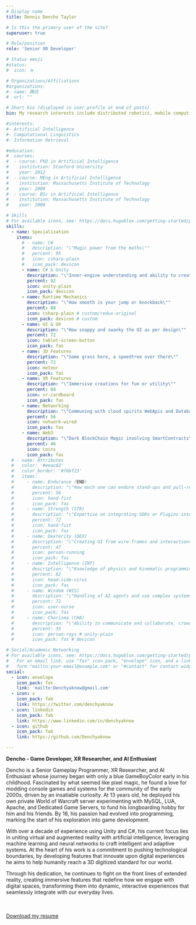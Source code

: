 ```yaml
---
# Display name
title: Dennis Dencho Taylor

# Is this the primary user of the site?
superuser: true

# Role/position
role: 'Senior XR Developer'

# Status emoji
#status:
#  icon: ☕️

# Organizations/Affiliations
#organizations:
#- name: 腾讯
#  url: ""

# Short bio (displayed in user profile at end of posts)
bio: My research interests include distributed robotics, mobile computing and programmable matter.

#interests:
#- Artificial Intelligence
#- Computational Linguistics
#- Information Retrieval

#education:
#  courses:
#  - course: PhD in Artificial Intelligence
#    institution: Stanford University
#    year: 2012
#  - course: MEng in Artificial Intelligence
#    institution: Massachusetts Institute of Technology
#    year: 2009
#  - course: BSc in Artificial Intelligence
#    institution: Massachusetts Institute of Technology
#    year: 2008

# Skills
# For available icons, see: https://docs.hugoblox.com/getting-started/page-builder/#icons
skills:
  - name: Specialization
    items:
      # - name: C#
      #   description: "\"Magic power from the maths\""
      #   percent: 95
      #   icon: csharp-plain
      #   icon_pack: devicon
      - name: C# & Unity
        description: "\"Inner-engine understanding and ability to create editor tools\""
        percent: 92
        icon: unity-plain
        icon_pack: devicon
      - name: Runtime Mechanics
        description: "\"How smooth is your jump or knockback\""
        percent: 88
        icon: csharp-plain # custom/redux-original
        icon_pack: devicon # custom
      - name: UI & UX
        description: "\"How snappy and swanky the UI as per design\""
        percent: 72
        icon: tablet-screen-button
        icon_pack: fas
      - name: 3D Features
        description: "\"Some grass here, a speedtree over there\""
        percent: 72
        icon: meteor
        icon_pack: fas
      - name: XR Features
        description: "\"Immersive creations for fun or utility\""
        percent: 84
        icon: vr-cardboard
        icon_pack: fas
      - name: Networking
        description: "\"Communing with cloud spirits WebApis and Databases using Handcrafted web requests\""
        percent: 56
        icon: network-wired
        icon_pack: fas
      - name: Web3
        description: "\"Dark BlockChain Magic involving SmartContracts\""
        percent: 46
        icon: coins
        icon_pack: fas
  # - name: Attributes
  #   color: '#eeac02'
  #   color_border: '#f0bf23'
  #   items:
  #     - name: Endurance (END)
  #       description: "\"How much one can endure stand-ups and pull-requests\""
  #       percent: 56
  #       icon: hand-fist
  #       icon_pack: fas
  #     - name: Strength (STR)
  #       description: "\"Expertise on integrating SDKs or Plugins into a source of magic\""
  #       percent: 72
  #       icon: hand-fist
  #       icon_pack: fas
  #     - name: Dexterity (DEX)
  #       description: "\"Creating UI from wire-frames and interactions from cross platform input\""
  #       percent: 47
  #       icon: person-running
  #       icon_pack: fas
  #     - name: Intelligence (INT)
  #       description: "\"Knowledge of physics and kinematic programming, math vision capability\""
  #       percent: 82
  #       icon: head-side-virus
  #       icon_pack: fas
  #     - name: Wisdom (WIS)
  #       description: "\"Handling of AI agents and use complex systems like XR, Networking and Database SDKs\""
  #       percent: 72
  #       icon: user-nurse
  #       icon_pack: fas
  #     - name: Charisma (CHA)
  #       description: "\"Ability to communicate and collaborate, crowd taming muggles\""
  #       percent: 35
  #       icon: person-rays # unity-plain
  #       icon_pack: fas # devicon

# Social/Academic Networking
# For available icons, see: https://docs.hugoblox.com/getting-started/page-builder/#icons
#   For an email link, use "fas" icon pack, "envelope" icon, and a link in the
#   form "mailto:your-email@example.com" or "#contact" for contact widget.
social:
  - icon: envelope
    icon_pack: fas
    link: 'mailto:Denchyaknow@gmail.com' 
  - icon: x
    icon_pack: fab
    link: https://twitter.com/denchyaknow
  - icon: linkedin
    icon_pack: fab
    link: https://www.linkedin.com/in/denchyaknow
  - icon: github
    icon_pack: fab
    link: https://github.com/Denchyaknow

---
```


**Dencho - Game Developer, XR Researcher, and AI Enthusiast**

Dencho is a Senior Gameplay Programmer, XR Researcher, and AI Enthusiast whose journey began with only a blue GameBoyColor early in his childhood. Fascinated by what seemed like pixel magic, he found a love for modding console games and systems for the community of the early 2000s, driven by an insatiable curiosity. At 13 years old, he deployed his own private World of Warcraft server experimenting with MySQL, LUA, Apache, and Dedicated Game Servers, to fund his longboarding hobby for him and his friends. By 16, his passion had evolved into programming, marking the start of his exploration into game development.

With over a decade of experience using Unity and C#, his current focus lies in uniting virtual and augmented reality with artificial intelligence, leveraging machine learning and neural networks to craft intelligent and adaptive systems.
At the heart of his work is a commitment to pushing technological boundaries, by developing features that innovate upon digital experiences he aims to help humanity reach a 3D digitized standard for our world.

Through his dedication, he continues to fight on the front lines of extended reality, creating immersive features that redefine how we engage with digital spaces, transforming them into dynamic, interactive experiences that seamlessly integrate with our everyday lives.

</br>
</br>
<a class="butt scroller" href="/uploads/Resume2024.pdf"><span></span>Download my resume</a>

